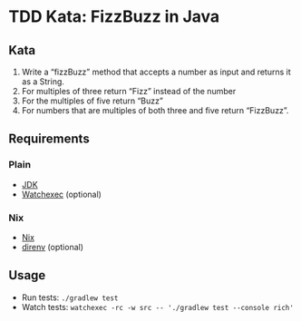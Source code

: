 # TDD Kata: FizzBuzz in Java

## Kata

1. Write a “fizzBuzz” method that accepts a number as input and returns it as a String.
1. For multiples of three return “Fizz” instead of the number
1. For the multiples of five return “Buzz”
1. For numbers that are multiples of both three and five return “FizzBuzz”.

## Requirements

### Plain

- [JDK][jdk]
- [Watchexec][watcher] (optional)

### Nix

- [Nix][nix]
- [direnv][direnv] (optional)

## Usage

- Run tests: `./gradlew test`
- Watch tests: `watchexec -rc -w src -- './gradlew test --console rich'`

[jdk]: https://www.oracle.com/java/technologies/downloads/#java17
[watcher]: https://github.com/watchexec/watchexec#install
[nix]: https://nixos.org/download.html
[direnv]: https://nixos.org/download.html
